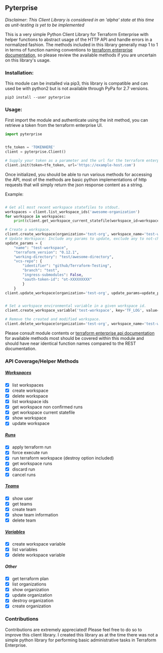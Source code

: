 ## Pyterprise

*Disclaimer*: *This Client Library is considered in an 'alpha' state at this time as unit-testing is yet to be implemented*

This is a very simple Python Client Library for Terraform Enterprise with helper functions to abstract usage of the HTTP 
API and handle errors in a normalized fashion. 
The methods included in this library generally map 1 to 1 in terms of function naming conventions to 
[terraform enterprise documentation](https://www.terraform.io/docs/cloud/api/), so please review the available methods if you are uncertain on this library's usage.

### Installation:
This module can be installed via pip3, this library is compatible and can used be with python2 but is not available through PyPa for 2.7 versions.

`pip3 install --user pyterprise`

### Usage:

First import the module and authenticate using the init method, you can retrieve a token from the terraform enterprise UI.
```python
import pyterprise


tfe_token = 'TOKENHERE'
client = pyterprise.Client()

# Supply your token as a parameter and the url for the terraform enterprise server.
client.init(token=tfe_token, url='https://example-host.com')
```


Once initialized, you should be able to run various methods for accessing the API, most of the methods are basic python implementations 
of http requests that will simply return the json response content as a string.

Example:
```python

# Get all most recent workspace statefiles to stdout.
workspaces = client.list_workspace_ids('awesome-organization')
for workspace in workspaces:
    print(client.get_workspace_current_statefile(workspace_id=workspace))

# Create a workspace.
client.create_workspace(organization='test-org', workspace_name='test-workspace')
# Update Workspace: Include any params to update, exclude any to not-change.
update_params = {
    "name": "test-workspace",
    "terraform_version": "0.12.1",
    "working-directory": "test/awesome-directory",
    "vcs-repo": {
        "identifier": "github/Terraform-Testing",
        "branch": "test",
        "ingress-submodules": False,
        "oauth-token-id": "ot-XXXXXXXXX"
        }
    }
client.update_workspace(organization='test-org', update_params=update_params)


# Set a workspace environmental variable in a given workspace id.
client.create_workspace_variable('test-workspace', key='TF_LOG', value='DEBUG')

# Remove the created and modified workspace.
client.delete_workspace(organization='test-org', workspace_name='test-workspace')
```

Please consult module contents or [terraform enterprise api documentation](https://www.terraform.io/docs/cloud/api/) for
available methods most should be covered within this module and should have near identical function names compared to 
the REST documentation.


### API Coverage/Helper Methods

##### [Workspaces](https://www.terraform.io/docs/enterprise/api/workspaces.html)
- [x] list workspaces
- [x] create workspace
- [x] delete workspace
- [x] list workspace ids
- [x] get workspace non confirmed runs
- [x] get workspace current statefile
- [x] show workspace
- [x] update workspace

##### [Runs](https://www.terraform.io/docs/enterprise/api/run.html)
- [x] apply terraform run 
- [x] force execute run
- [x] run terraform workspace (destroy option included)
- [x] get workspace runs
- [x] discard run
- [x] cancel runs

##### [Teams](https://www.terraform.io/docs/enterprise/api/teams.html)
- [x] show user
- [x] get teams
- [x] create team
- [x] show team information
- [x] delete team

##### [Variables](https://www.terraform.io/docs/enterprise/api/variables.html)
- [x] create workspace variable
- [x] list variables
- [x] delete workspace variable

##### Other
- [x] get terraform plan
- [x] list organizations
- [x] show organization
- [x] update organization
- [x] destroy organization
- [x] create organization

### Contributions
Contributions are extremely appreciated! Please feel free to do so to improve this client library. I created this library
as at the time there was not a simple python library for performing basic administrative tasks in Terraform Enterprise.
